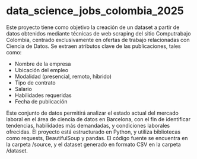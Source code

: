 # data_science_jobs_colombia_2025
Este proyecto tiene como objetivo la creación de un dataset a partir de datos obtenidos mediante técnicas de web scraping del sitio Computrabajo Colombia, centrado exclusivamente en ofertas de trabajo relacionadas con Ciencia de Datos. Se extraen atributos clave de las publicaciones, tales como:
- Nombre de la empresa
- Ubicación del empleo
- Modalidad (presencial, remoto, híbrido)
- Tipo de contrato
- Salario
- Habilidades requeridas
- Fecha de publicación
  
Este conjunto de datos permitirá analizar el estado actual del mercado laboral en el área de ciencia de datos en Barcelona, con el fin de identificar tendencias, habilidades más demandadas, y condiciones laborales ofrecidas.
El proyecto está estructurado en Python, y utiliza bibliotecas como requests, BeautifulSoup y pandas. El código fuente se encuentra en la carpeta /source, y el dataset generado en formato CSV en la carpeta /dataset.


